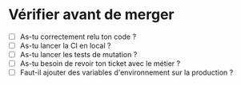 # Vérifier avant de merger

- [ ] As-tu correctement relu ton code ?
- [ ] As-tu lancer la CI en local ?
- [ ] As-tu lancer les tests de mutation ?
- [ ] As-tu besoin de revoir ton ticket avec le métier ?
- [ ] Faut-il ajouter des variables d'environnement sur la production ?
